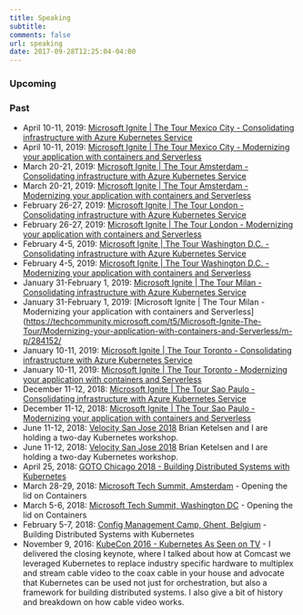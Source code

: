 ```yaml
---
title: Speaking
subtitle: 
comments: false
url: speaking
date: 2017-09-28T12:25:04-04:00
---
```


### Upcoming


### Past
- April 10-11, 2019: [Microsoft Ignite | The Tour Mexico City - Consolidating infrastructure with Azure Kubernetes Service](https://techcommunity.microsoft.com/t5/Microsoft-Ignite-The-Tour/Consolidating-infrastructure-with-Azure-Kubernetes-Service/m-p/284154)
- April 10-11, 2019: [Microsoft Ignite | The Tour Mexico City - Modernizing your application with containers and Serverless](https://techcommunity.microsoft.com/t5/Microsoft-Ignite-The-Tour/Modernizing-your-application-with-containers-and-Serverless/m-p/284152/)
- March 20-21, 2019: [Microsoft Ignite | The Tour Amsterdam - Consolidating infrastructure with Azure Kubernetes Service](https://techcommunity.microsoft.com/t5/Microsoft-Ignite-The-Tour/Consolidating-infrastructure-with-Azure-Kubernetes-Service/m-p/284154)
- March 20-21, 2019: [Microsoft Ignite | The Tour Amsterdam - Modernizing your application with containers and Serverless](https://techcommunity.microsoft.com/t5/Microsoft-Ignite-The-Tour/Modernizing-your-application-with-containers-and-Serverless/m-p/284152/)
- February 26-27, 2019: [Microsoft Ignite | The Tour London - Consolidating infrastructure with Azure Kubernetes Service](https://techcommunity.microsoft.com/t5/Microsoft-Ignite-The-Tour/Consolidating-infrastructure-with-Azure-Kubernetes-Service/m-p/284154)
- February 26-27, 2019: [Microsoft Ignite | The Tour London - Modernizing your application with containers and Serverless](https://techcommunity.microsoft.com/t5/Microsoft-Ignite-The-Tour/Modernizing-your-application-with-containers-and-Serverless/m-p/284152/)
- February 4-5, 2019: [Microsoft Ignite | The Tour Washington D.C. - Consolidating infrastructure with Azure Kubernetes Service](https://techcommunity.microsoft.com/t5/Microsoft-Ignite-The-Tour/Consolidating-infrastructure-with-Azure-Kubernetes-Service/m-p/284154)
- February 4-5, 2019: [Microsoft Ignite | The Tour Washington D.C. - Modernizing your application with containers and Serverless](https://techcommunity.microsoft.com/t5/Microsoft-Ignite-The-Tour/Modernizing-your-application-with-containers-and-Serverless/m-p/284152/)
- January 31-February 1, 2019: [Microsoft Ignite | The Tour Milan - Consolidating infrastructure with Azure Kubernetes Service](https://techcommunity.microsoft.com/t5/Microsoft-Ignite-The-Tour/Consolidating-infrastructure-with-Azure-Kubernetes-Service/m-p/284154)
- January 31-February 1, 2019: [Microsoft Ignite | The Tour Milan - Modernizing your application with containers and Serverless](https://techcommunity.microsoft.com/t5/Microsoft-Ignite-The-Tour/Modernizing-your-application-with-containers-and-Serverless/m-p/284152/
- January 10-11, 2019: [Microsoft Ignite | The Tour Toronto - Consolidating infrastructure with Azure Kubernetes Service](https://techcommunity.microsoft.com/t5/Microsoft-Ignite-The-Tour/Consolidating-infrastructure-with-Azure-Kubernetes-Service/m-p/284154)
- January 10-11, 2019: [Microsoft Ignite | The Tour Toronto - Modernizing your application with containers and Serverless](https://techcommunity.microsoft.com/t5/Microsoft-Ignite-The-Tour/Modernizing-your-application-with-containers-and-Serverless/m-p/284152/)
- December 11-12, 2018: [Microsoft Ignite | The Tour Sao Paulo - Consolidating infrastructure with Azure Kubernetes Service](https://techcommunity.microsoft.com/t5/Microsoft-Ignite-The-Tour/Consolidating-infrastructure-with-Azure-Kubernetes-Service/m-p/284154)
- December 11-12, 2018: [Microsoft Ignite | The Tour Sao Paulo - Modernizing your application with containers and Serverless](https://techcommunity.microsoft.com/t5/Microsoft-Ignite-The-Tour/Modernizing-your-application-with-containers-and-Serverless/m-p/284152/)
- June 11-12, 2018: [Velocity San Jose 2018](https://conferences.oreilly.com/velocity/vl-ca/public/schedule/detail/66932) Brian Ketelsen and I are holding a two-day Kubernetes workshop.
- June 11-12, 2018: [Velocity San Jose 2018](https://conferences.oreilly.com/velocity/vl-ca/public/schedule/detail/66932) Brian Ketelsen and I are holding a two-day Kubernetes workshop.
- April 25, 2018: [GOTO Chicago 2018 - Building Distributed Systems with Kubernetes](https://gotochgo.com/2018/sessions/347)
- March 28-29, 2018: [Microsoft Tech Summit, Amsterdam](https://www.microsoft.com/nl-nl/techsummit/amsterdam) - Opening the lid on Containers
- March 5-6, 2018: [Microsoft Tech Summit, Washington DC](https://www.microsoft.com/en-us/techsummit/washington-dc) - Opening the lid on Containers
- February 5-7, 2018: [Config Management Camp, Ghent, Belgium](http://cfgmgmtcamp.eu/)  - Building Distributed Systems with Kubernetes
- November 9, 2016: [KubeCon 2016 - Kubernetes As Seen on TV](https://youtu.be/7g4da6-JXfE) - I delivered the closing keynote, where I talked about how at Comcast we leveraged Kubernetes to replace industry specific hardware to multiplex and stream cable video to the coax cable in your house and advocate that Kubernetes can be used not just for orchestration, but also a framework for building distributed systems. I also give a bit of history and breakdown on how cable video works.